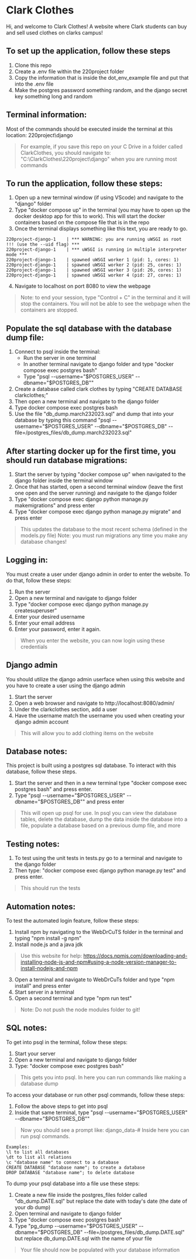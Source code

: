 # Clark Clothes
Hi, and welcome to Clark Clothes! A website where Clark students can buy and sell used clothes on clarks campus! 

## To set up the application, follow these steps
1. Clone this repo
2. Create a .env file within the 220project folder
3. Copy the information that is inside the dot_env_example file and put that into the .env file
4. Make the postgres password something random, and the django secret key something long and random

## Terminal information:
Most of the commands should be executed inside the terminal at this location:
220project\django
> For example, if you save this repo on your C Drive in a folder called ClarkClothes, you should navigate to: "C:\ClarkClothes\220project\django" when you are running most commands


## To run the application, follow these steps:
1. Open up a new terminal window (if using VScode) and navigate to the "django" folder
2. Type "docker compose up" in the terminal (you may have to open up the docker desktop app for this to work). This will start the docker containers based on the compose file that is in the repo
3. Once the terminal displays something like this text, you are ready to go.
```
220project-django-1    | *** WARNING: you are running uWSGI as root !!! (use the --uid flag) ***
220project-django-1    | *** uWSGI is running in multiple interpreter mode ***
220project-django-1    | spawned uWSGI worker 1 (pid: 1, cores: 1)
220project-django-1    | spawned uWSGI worker 2 (pid: 25, cores: 1)
220project-django-1    | spawned uWSGI worker 3 (pid: 26, cores: 1)
220project-django-1    | spawned uWSGI worker 4 (pid: 27, cores: 1)
```
4. Navigate to localhost on port 8080 to view the webpage
> Note: to end your session, type "Control + C" in the terminal and it will stop the containers. 
> You will not be able to see the webpage when the containers are stopped.


## Populate the sql database with the database dump file:
1. Connect to psql inside the terminal:
    - Run the server in one terminal
    - In another terminal navigate to django folder and type "docker compose exec postgres bash"
    - Type "psql --username="$POSTGRES_USER" --dbname="$POSTGRES_DB""
2. Create a database called clark clothes by typing "CREATE DATABASE clarkclothes;"
3. Then open a new terminal and navigate to the django folder
4. Type docker compose exec postgres bash
5. Use the file "db_dump.march232023.sql" and dump that into your database by typing this command "psql --username="$POSTGRES_USER" --dbname="$POSTGRES_DB" --file=/postgres_files/db_dump.march232023.sql"

## After starting docker up for the first time, you should run database migrations:
1. Start the server by typing "docker compose up" when navigated to the django folder inside the terminal window
2. Once that has started, open a second terminal window (leave the first one open and the server running) and navigate to the django folder
3. Type "docker compose exec django python manage.py makemigrations" and press enter
4. Type "docker compose exec django python manage.py migrate" and press enter
> This updates the database to the most recent schema (defined in the models.py file)
> Note: you must run migrations any time you make any database changes!

## Logging in:
You must create a user under django admin in order to enter the website. To do that, follow these steps:
1. Run the server
2. Open a new terminal and navigate to django folder
3. Type "docker compose exec django python manage.py createsuperuser"
4. Enter your desired username
5. Enter your email address
6. Enter your password, enter it again.
> When you enter the website, you can now login using these credentials

## Django admin
You should utilize the django admin userface when using this website and you have to create a user using the django admin
1. Start the server
2. Open a web browser and navigate to http://localhost:8080/admin/
3. Under the clarkclothes section, add a user
4. Have the username match the username you used when creating your django admin account
> This will allow you to add clothing items on the website

## Database notes:
This project is built using a postgres sql database. 
To interact with this database, follow these steps.
1. Start the server and then in a new terminal type "docker compose exec postgres bash" and press enter.
2. Type "psql --username="$POSTGRES_USER" --dbname="$POSTGRES_DB"" and press enter
> This will open up psql for use. In psql you can view the database tables, delete the database, dump the data inside the database into a file, populate a database based on a previous dump file, and more

## Testing notes:
1. To test using the unit tests in tests.py go to a terminal and navigate to the django folder
2. Then type: "docker compose exec django python manage.py test" and press enter.
> This should run the tests

## Automation notes:
To test the automated login feature, follow these steps:
1. Install npm by navigating to the WebDrCuTS folder in the terminal and typing "npm install -g npm"
2. Install node.js and a java jdk
> Use this website for help: https://docs.npmjs.com/downloading-and-installing-node-js-and-npm#using-a-node-version-manager-to-install-nodejs-and-npm
3. Open a terminal and navigate to WebDrCuTs folder and type "npm install" and press enter
4. Start server in a terminal
5. Open a second terminal and type "npm run test"
> Note: Do not push the node modules folder to git!

## SQL notes:
To get into psql in the terminal, follow these steps:
1. Start your server
2. Open a new terminal and navigate to django folder
3. Type: "docker compose exec postgres bash"
> This gets you into psql. In here you can run commands like making a database dump

To access your database or run other psql commands, follow these steps:
1. Follow the above steps to get into psql
2. Inside that same terminal, type "psql --username="$POSTGRES_USER" --dbname="$POSTGRES_DB""
> Now you should see a prompt like: django_data-#
Inside here you can run psql commands.
```
Examples:
\l to list all databases
\dt to list all relations
\c "database name" to connect to a database
CREATE DATABASE "database name"; to create a database
DROP DATABASE "database name"; to delete database
```

To dump your psql database into a file use these steps:
1. Create a new file inside the postgres_files folder called "db_dump.DATE.sql" but replace the date with today's date (the date of your db dump)
2. Open terminal and navigate to django folder
3. Type "docker compose exec postgres bash"
4. Type "pg_dump --username="$POSTGRES_USER" --dbname="$POSTGRES_DB" --file=/postgres_files/db_dump.DATE.sql" but replace db_dump.DATE.sql with the name of your file
> Your file should now be populated with your database information
